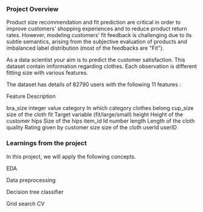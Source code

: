 ### Project Overview

 Product size recommendation and fit prediction are critical in order to improve customers’ shopping experiences and to reduce product return rates. However, modeling customers’ fit feedback is challenging due to its subtle semantics, arising from the subjective evaluation of products and imbalanced label distribution (most of the feedbacks are "Fit").

As a data scientist your aim is to predict the customer satisfaction. This dataset contain imformation regarding clothes. Each observation is different fitting size with various features.

The dataset has details of 82790 users with the following 11 features :

Feature	      Description

bra_size	    integer value
category	    In which category clothes belong
cup_size	    size of the cloth
fit	         Target variable (fit/large/small)
height	      Height of the customer
hips	        Size of the hips
item_id	     Id number
length	      Length of the cloth
quality	     Rating given by customer
size	        size of the cloth
userId	      userID


### Learnings from the project

 In this project, we will apply the following concepts.

EDA

Data preprocessing

Decision tree classifier

Grid search CV



